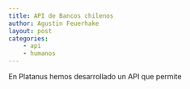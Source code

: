 ```yaml
---
title: API de Bancos chilenos
author: Agustin Feuerhake
layout: post
categories:
    - api
    - humanos
---
```

En Platanus hemos desarrollado un API que permite    